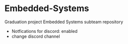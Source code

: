 # Embedded-Systems
Graduation project Embedded Systems subteam repository
 
- Notfications for discord: enabled 
- change discord channel
